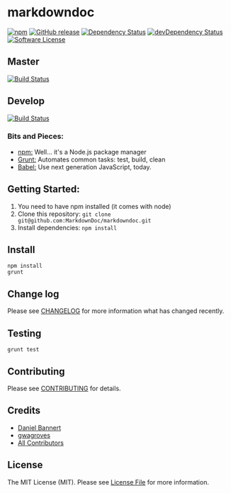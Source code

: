 # markdowndoc

[![npm](https://img.shields.io/npm/v/markdowndoc.svg?style=flat-square)](https://www.npmjs.com/package/markdowndoc)
[![GitHub release](https://img.shields.io/github/release/MarkdownDoc/markdowndoc.svg?style=flat-square)](https://github.com/MarkdownDoc/markdowndoc/releases)
[![Dependency Status](https://david-dm.org/MarkdownDoc/markdowndoc.svg?style=flat-square)](https://david-dm.org/MarkdownDoc/markdowndoc#info=dependencies&view=table)
[![devDependency Status](https://david-dm.org/MarkdownDoc/markdowndoc/dev-status.svg?style=flat-square)](https://david-dm.org/MarkdownDoc/markdowndoc#info=devDependencies)
[![Software License](https://img.shields.io/badge/license-MIT-brightgreen.svg?style=flat-square)](LICENSE)

## Master
[![Build Status](https://img.shields.io/travis/MarkdownDoc/MarkdownDoc/master.svg?style=flat-square)](https://travis-ci.org/MarkdownDoc/markdowndoc)

## Develop
[![Build Status](https://img.shields.io/travis/MarkdownDoc/MarkdownDoc/develop.svg?style=flat-square)](https://travis-ci.org/MarkdownDoc/markdowndoc)

### Bits and Pieces:
* [npm:](https://npmjs.org/) Well... it's a Node.js package manager
* [Grunt:](http://gruntjs.com/) Automates common tasks: test, build, clean
* [Babel:](https://github.com/babel/babel/) Use next generation JavaScript, today.

## Getting Started:

1. You need to have npm installed (it comes with node)
2. Clone this repository: `git clone git@github.com:MarkdownDoc/markdowndoc.git`
3. Install dependencies: `npm install`

## Install

~~~
npm install
grunt
~~~

## Change log

Please see [CHANGELOG](CHANGELOG.md) for more information what has changed recently.

## Testing

~~~
grunt test
~~~

## Contributing

Please see [CONTRIBUTING](CONTRIBUTING.md) for details.

## Credits

- [Daniel Bannert](https://github.com/prisis)
- [gwagroves](https://github.com/gwagroves)
- [All Contributors](../../contributors)

## License

The MIT License (MIT). Please see [License File](LICENSE.md) for more information.
